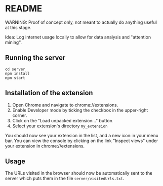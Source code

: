# README

WARNING: Proof of concept only, not meant to actually do anything useful at this stage.

Idea: Log internet usage locally to allow for data analysis and "attention mining".

## Running the server

```
cd server
npm install
npm start
```

## Installation of the extension

1. Open Chrome and navigate to chrome://extensions.
2. Enable Developer mode by ticking the checkbox in the upper-right corner.
3. Click on the "Load unpacked extension..." button.
4. Select your extension's directory `my_extension`

You should now see your extension in the list, and a new icon in your menu bar. You can view the console by clicking on the link "Inspect views" under your extension in chrome://extensions.

## Usage

The URLs visited in the browser should now be automatically sent to the server which puts them in the file `server/visitedUrls.txt`.